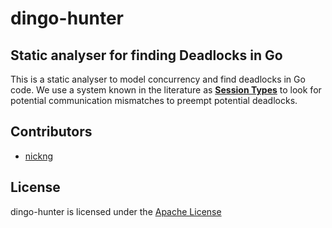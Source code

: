 # dingo-hunter

## Static analyser for finding Deadlocks in Go

This is a static analyser to model concurrency and find deadlocks in Go code.
We use a system known in the literature as
[**Session Types**](http://mrg.doc.ic.ac.uk/publications/multiparty-asynchronous-session-types/)
to look for potential communication mismatches to preempt potential deadlocks.


## Contributors

* [nickng](http://github.com/nickng)

## License

  dingo-hunter is licensed under the [Apache License](http://www.apache.org/licenses/LICENSE-2.0)
